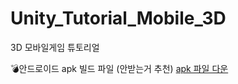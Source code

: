 # Unity_Tutorial_Mobile_3D
3D 모바일게임 튜토리얼

💣안드로이드 apk 빌드 파일 (안받는거 추천)
[apk 파일 다운](https://drive.google.com/open?id=1QO0BC_E2uvVx0tzCVr2xpsU4HMCs1CHf "apk 파일 다운")
